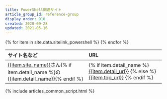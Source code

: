 ```yaml
---
title: PowerShell関連サイト
article_group_id: reference-group
display_order: 910
created: 2020-09-28
updated: 2021-05-16
---
```

<table class="normal">
  <thead>
    <tr>
      <th style="text-align: left">サイト名など</th>
      <th style="text-align: left">URL</th>
    </tr>
  </thead>
  <tbody>
    {% for item in site.data.sitelink_powershell %}
    <tr>
      <td style="text-align: left">
        <a href="{{item.top_url}}">{{item.site_name}}</a>さん{% if item.detail_name %}の{{item.detail_name}}{% endif %}
      </td>
      <td style="text-align: left">
        {% if item.detail_name %}
        <a href="{{item.detail_url}}">{{item.detail_url}}</a>
        {% else %}
        <a href="{{item.top_url}}">{{item.top_url}}</a>
        {% endif %}
      </td>
    </tr>
    {% endfor %}
  </tbody>
</table>

{% include articles_common_script.html %}
